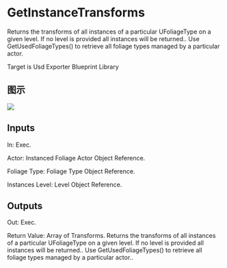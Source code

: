 # GetInstanceTransforms

Returns the transforms of all instances of a particular UFoliageType on a given level. If no level is provided all instances will be returned.. Use GetUsedFoliageTypes() to retrieve all foliage types managed by a particular actor.

Target is Usd Exporter Blueprint Library

## 图示

![]($-20221218-21211916.png)

## Inputs

In: Exec.

Actor: Instanced Foliage Actor Object Reference.

Foliage Type: Foliage Type Object Reference.

Instances Level: Level Object Reference.  

## Outputs

Out: Exec.

Return Value: Array of Transforms. Returns the transforms of all instances of a particular UFoliageType on a given level. If no level is provided all instances will be returned.. Use GetUsedFoliageTypes() to retrieve all foliage types managed by a particular actor..


